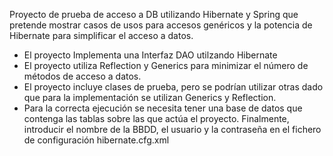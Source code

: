 Proyecto de prueba de acceso a DB utilizando Hibernate y Spring que pretende mostrar casos de usos para accesos genéricos y la potencia de Hibernate para simplificar el acceso a datos.
- El proyecto Implementa una Interfaz DAO utilzando Hibernate
- El proyecto utiliza Reflection y Generics para minimizar el número de métodos de acceso a datos.
- El proyecto incluye clases de prueba, pero se podrían utilizar otras dado que para la implementación se utilizan Generics y Reflection.
- Para la correcta ejecución se necesita tener una base de datos que contenga las tablas sobre las que actúa el proyecto. Finalmente, introducir el nombre de la BBDD, el usuario y la contraseña en el fichero de configuración hibernate.cfg.xml
